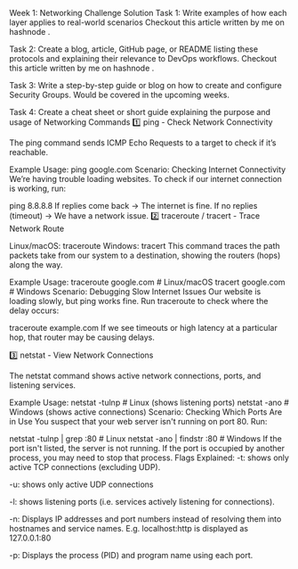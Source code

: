 Week 1: Networking Challenge Solution
Task 1: Write examples of how each layer applies to real-world scenarios
Checkout this article written by me on hashnode .

Task 2: Create a blog, article, GitHub page, or README listing these protocols and explaining their relevance to DevOps workflows.
Checkout this article written by me on hashnode .

Task 3: Write a step-by-step guide or blog on how to create and configure Security Groups.
Would be covered in the upcoming weeks.

Task 4: Create a cheat sheet or short guide explaining the purpose and usage of Networking Commands
1️⃣ ping - Check Network Connectivity

The ping command sends ICMP Echo Requests to a target to check if it’s reachable.

Example Usage:
ping google.com
Scenario: Checking Internet Connectivity
We’re having trouble loading websites. To check if our internet connection is working, run:

ping 8.8.8.8
If replies come back → The internet is fine.
If no replies (timeout) → We have a network issue.
2️⃣ traceroute / tracert - Trace Network Route

Linux/macOS: traceroute
Windows: tracert
This command traces the path packets take from our system to a destination, showing the routers (hops) along the way.

Example Usage:
traceroute google.com    # Linux/macOS
tracert google.com       # Windows
Scenario: Debugging Slow Internet Issues
Our website is loading slowly, but ping works fine. Run traceroute to check where the delay occurs:

traceroute example.com
If we see timeouts or high latency at a particular hop, that router may be causing delays.

3️⃣ netstat - View Network Connections

The netstat command shows active network connections, ports, and listening services.

Example Usage:
netstat -tulnp    # Linux (shows listening ports)
netstat -ano      # Windows (shows active connections)
Scenario: Checking Which Ports Are in Use
You suspect that your web server isn't running on port 80. Run:

netstat -tulnp | grep :80   # Linux
netstat -ano | findstr :80  # Windows
If the port isn't listed, the server is not running.
If the port is occupied by another process, you may need to stop that process.
Flags Explained:
-t: shows only active TCP connections (excluding UDP).

-u: shows only active UDP connections

-l: shows listening ports (i.e. services actively listening for connections).

-n: Displays IP addresses and port numbers instead of resolving them into hostnames and service names. E.g. localhost:http is displayed as 127.0.0.1:80

-p: Displays the process (PID) and program name using each port.
